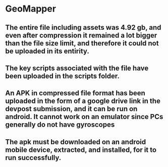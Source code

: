 # GeoMapper
## The entire file including assets was 4.92 gb, and even after compression it remained a lot bigger than the file size limit, and therefore it could not be uploaded in its entirity.
## The key scripts associated with the file have been uploaded in the scripts folder. 
## An APK in compressed file format has been uploaded in the form of a google drive link in the devpost submission, and it can be run on android. It cannot work on an emulator since PCs generally do not have gyroscopes
## The apk must be downloaded on an android mobile device, extracted, and installed, for it to run successfully.
